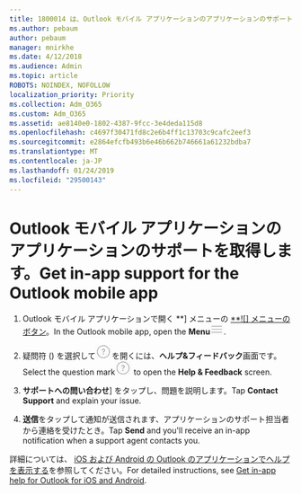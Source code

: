```yaml
---
title: 1800014 は、Outlook モバイル アプリケーションのアプリケーションのサポートを取得します。
ms.author: pebaum
author: pebaum
manager: mnirkhe
ms.date: 4/12/2018
ms.audience: Admin
ms.topic: article
ROBOTS: NOINDEX, NOFOLLOW
localization_priority: Priority
ms.collection: Adm_O365
ms.custom: Adm_O365
ms.assetid: ae8140e0-1802-4387-9fcc-3e4deda115d8
ms.openlocfilehash: c4697f30471fd8c2e6b4ff1c13703c9cafc2eef3
ms.sourcegitcommit: e2864efcfb493b6e46b662b746661a61232bdba7
ms.translationtype: MT
ms.contentlocale: ja-JP
ms.lasthandoff: 01/24/2019
ms.locfileid: "29500143"
---
```

# <a name="get-in-app-support-for-the-outlook-mobile-app"></a><span data-ttu-id="ad1f5-102">Outlook モバイル アプリケーションのアプリケーションのサポートを取得します。</span><span class="sxs-lookup"><span data-stu-id="ad1f5-102">Get in-app support for the Outlook mobile app</span></span>

1. <span data-ttu-id="ad1f5-103">Outlook モバイル アプリケーションで開く \*\*] メニューの [\*\*![] メニューのボタン](media/265b9089-9630-42dd-a244-d9a412d8fe47.png)。</span><span class="sxs-lookup"><span data-stu-id="ad1f5-103">In the Outlook mobile app, open the **Menu**![The Menu button](media/265b9089-9630-42dd-a244-d9a412d8fe47.png).</span></span>
    
2. <span data-ttu-id="ad1f5-104">疑問符 () を選択して![、[ヘルプ] ボタン](media/3b8cbf5a-6ced-4d79-b53c-fa82045c3e25.png)を開くには、**ヘルプ&amp;フィードバック**画面です。</span><span class="sxs-lookup"><span data-stu-id="ad1f5-104">Select the question mark![The Help button](media/3b8cbf5a-6ced-4d79-b53c-fa82045c3e25.png) to open the **Help &amp; Feedback** screen.</span></span> 
    
3. <span data-ttu-id="ad1f5-105">**サポートへの問い合わせ**] をタップし、問題を説明します。</span><span class="sxs-lookup"><span data-stu-id="ad1f5-105">Tap **Contact Support** and explain your issue.</span></span> 
    
4. <span data-ttu-id="ad1f5-106">**送信**をタップして通知が送信されます、アプリケーションのサポート担当者から連絡を受けたとき。</span><span class="sxs-lookup"><span data-stu-id="ad1f5-106">Tap **Send** and you'll receive an in-app notification when a support agent contacts you.</span></span> 
    
<span data-ttu-id="ad1f5-107">詳細については、 [iOS および Android の Outlook のアプリケーションでヘルプを表示する](https://support.office.com/article/https://support.office.com/article/218a22d1-9fa5-4889-b689-de1c63493243.aspx#ID0EAABAAA=Contact_Support)を参照してください。</span><span class="sxs-lookup"><span data-stu-id="ad1f5-107">For detailed instructions, see [Get in-app help for Outlook for iOS and Android](https://support.office.com/article/https://support.office.com/article/218a22d1-9fa5-4889-b689-de1c63493243.aspx#ID0EAABAAA=Contact_Support).</span></span>
  

